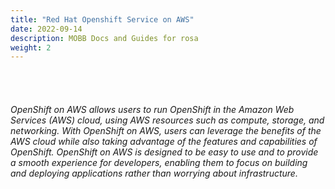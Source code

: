 ```yaml
---
title: "Red Hat Openshift Service on AWS"
date: 2022-09-14
description: MOBB Docs and Guides for rosa
weight: 2
---
```


<br>
<br>

###### OpenShift on AWS allows users to run OpenShift in the Amazon Web Services (AWS) cloud, using AWS resources such as compute, storage, and networking. With OpenShift on AWS, users can leverage the benefits of the AWS cloud while also taking advantage of the features and capabilities of OpenShift. OpenShift on AWS is designed to be easy to use and to provide a smooth experience for developers, enabling them to focus on building and deploying applications rather than worrying about infrastructure.